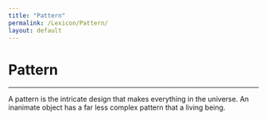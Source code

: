 ```yaml
---
title: "Pattern"
permalink: /Lexicon/Pattern/
layout: default
---
```

# Pattern
---
A pattern is the intricate design that makes everything in the universe. An inanimate object has a far less complex pattern that a living being.